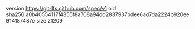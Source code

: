 version https://git-lfs.github.com/spec/v1
oid sha256:a0b40554117f4355f8a708a94dd2837937bdee6ad7da2224b920ee914187487e
size 21209

